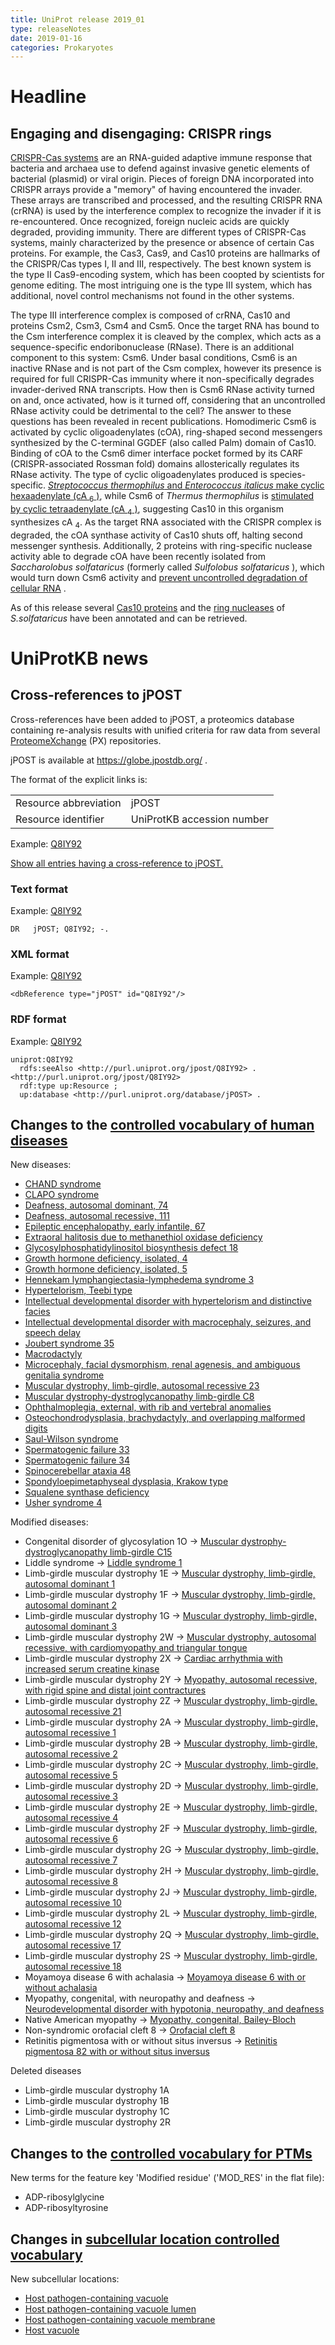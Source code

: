 ```yaml
---
title: UniProt release 2019_01
type: releaseNotes
date: 2019-01-16
categories: Prokaryotes
---
```


# Headline

## Engaging and disengaging: CRISPR rings

[CRISPR-Cas systems](https://www.ncbi.nlm.nih.gov/pubmed/30193985) are an RNA-guided adaptive immune response that bacteria and archaea use to defend against invasive genetic elements of bacterial (plasmid) or viral origin. Pieces of foreign DNA incorporated into CRISPR arrays provide a "memory" of having encountered the invader. These arrays are transcribed and processed, and the resulting CRISPR RNA (crRNA) is used by the interference complex to recognize the invader if it is re-encountered. Once recognized, foreign nucleic acids are quickly degraded, providing immunity. There are different types of CRISPR-Cas systems, mainly characterized by the presence or absence of certain Cas proteins. For example, the Cas3, Cas9, and Cas10 proteins are hallmarks of the CRISPR/Cas types I, II and III, respectively. The best known system is the type II Cas9-encoding system, which has been coopted by scientists for genome editing. The most intriguing one is the type III system, which has additional, novel control mechanisms not found in the other systems.

The type III interference complex is composed of crRNA, Cas10 and proteins Csm2, Csm3, Csm4 and Csm5. Once the target RNA has bound to the Csm interference complex it is cleaved by the complex, which acts as a sequence-specific endoribonuclease (RNase). There is an additional component to this system: Csm6. Under basal conditions, Csm6 is an inactive RNase and is not part of the Csm complex, however its presence is required for full CRISPR-Cas immunity where it non-specifically degrades invader-derived RNA transcripts. How then is Csm6 RNase activity turned on and, once activated, how is it turned off, considering that an uncontrolled RNase activity could be detrimental to the cell? The answer to these questions has been revealed in recent publications. Homodimeric Csm6 is activated by cyclic oligoadenylates (cOA), ring-shaped second messengers synthesized by the C-terminal GGDEF (also called Palm) domain of Cas10. Binding of cOA to the Csm6 dimer interface pocket formed by its CARF (CRISPR-associated Rossman fold) domains allosterically regulates its RNase activity. The type of cyclic oligoadenylates produced is species-specific. [_Streptococcus thermophilus_ and _Enterococcus italicus_ make cyclic hexaadenylate (cA <sub>6</sub> )](https://www.ncbi.nlm.nih.gov/pubmed/28663439,28722012), while Csm6 of _Thermus thermophilus_ is [stimulated by cyclic tetraadenylate (cA <sub>4</sub> )](https://www.ncbi.nlm.nih.gov/pubmed/28663439,28722012), suggesting Cas10 in this organism synthesizes cA <sub>4</sub>. As the target RNA associated with the CRISPR complex is degraded, the cOA synthase activity of Cas10 shuts off, halting second messenger synthesis. Additionally, 2 proteins with ring-specific nuclease activity able to degrade cOA have been recently isolated from _Saccharolobus solfataricus_ (formerly called _Sulfolobus solfataricus_ ), which would turn down Csm6 activity and [prevent uncontrolled degradation of cellular RNA](https://www.ncbi.nlm.nih.gov/pubmed/30232454) .

As of this release several [Cas10 proteins](https://www.uniprot.org/uniprotkb?query=accession:E6LHV7+OR+accession:A0A0A7HFE1+OR+accession:Q53W19) and the [ring nucleases](http://www.uniprot.org/uniprotkb?query=accession:Q7LYJ6+OR+accession:Q97YD2) of _S.solfataricus_ have been annotated and can be retrieved.

# UniProtKB news

## Cross-references to jPOST

Cross-references have been added to jPOST, a proteomics database containing re-analysis results with unified criteria for raw data from several [ProteomeXchange](http://www.proteomexchange.org/) (PX) repositories.

jPOST is available at <https://globe.jpostdb.org/> .

The format of the explicit links is:

|                       |                            |
| :-------------------- | :------------------------- |
| Resource abbreviation | jPOST                      |
| Resource identifier   | UniProtKB accession number |

Example: [Q8IY92](https://www.uniprot.org/uniprotkb/Q8IY92)

[Show all entries having a cross-reference to jPOST.](https://www.uniprot.org/uniprotkb?query=database:jpost)

### Text format

Example: [Q8IY92](https://rest.uniprot.org/uniprotkb/Q8IY92.txt)

    DR   jPOST; Q8IY92; -.

### XML format

Example: [Q8IY92](https://rest.uniprot.org/uniprotkb/Q8IY92.xml)

    <dbReference type="jPOST" id="Q8IY92"/>

### RDF format

Example: [Q8IY92](https://www.uniprot.org/uniprotkb/Q8IY92.ttl)

    uniprot:Q8IY92
      rdfs:seeAlso <http://purl.uniprot.org/jpost/Q8IY92> .
    <http://purl.uniprot.org/jpost/Q8IY92>
      rdf:type up:Resource ;
      up:database <http://purl.uniprot.org/database/jPOST> .

## Changes to the [controlled vocabulary of human diseases](https://ftp.uniprot.org/pub/databases/uniprot/current_release/knowledgebase/complete/docs/humdisease)

New diseases:

- [CHAND syndrome](https://www.uniprot.org/diseases/DI-05366)
- [CLAPO syndrome](https://www.uniprot.org/diseases/DI-05367)
- [Deafness, autosomal dominant, 74](https://www.uniprot.org/diseases/DI-05344)
- [Deafness, autosomal recessive, 111](https://www.uniprot.org/diseases/DI-05349)
- [Epileptic encephalopathy, early infantile, 67](https://www.uniprot.org/diseases/DI-05345)
- [Extraoral halitosis due to methanethiol oxidase deficiency](https://www.uniprot.org/diseases/DI-05353)
- [Glycosylphosphatidylinositol biosynthesis defect 18](https://www.uniprot.org/diseases/DI-05347)
- [Growth hormone deficiency, isolated, 4](https://www.uniprot.org/diseases/DI-05358)
- [Growth hormone deficiency, isolated, 5](https://www.uniprot.org/diseases/DI-05359)
- [Hennekam lymphangiectasia-lymphedema syndrome 3](https://www.uniprot.org/diseases/DI-05355)
- [Hypertelorism, Teebi type](https://www.uniprot.org/diseases/DI-05364)
- [Intellectual developmental disorder with hypertelorism and distinctive facies](https://www.uniprot.org/diseases/DI-05352)
- [Intellectual developmental disorder with macrocephaly, seizures, and speech delay](https://www.uniprot.org/diseases/DI-05360)
- [Joubert syndrome 35](https://www.uniprot.org/diseases/DI-05361)
- [Macrodactyly](https://www.uniprot.org/diseases/DI-05365)
- [Microcephaly, facial dysmorphism, renal agenesis, and ambiguous genitalia syndrome](https://www.uniprot.org/diseases/DI-05346)
- [Muscular dystrophy, limb-girdle, autosomal recessive 23](https://www.uniprot.org/diseases/DI-05343)
- [Muscular dystrophy-dystroglycanopathy limb-girdle C8](https://www.uniprot.org/diseases/DI-05342)
- [Ophthalmoplegia, external, with rib and vertebral anomalies](https://www.uniprot.org/diseases/DI-05356)
- [Osteochondrodysplasia, brachydactyly, and overlapping malformed digits](https://www.uniprot.org/diseases/DI-05363)
- [Saul-Wilson syndrome](https://www.uniprot.org/diseases/DI-05354)
- [Spermatogenic failure 33](https://www.uniprot.org/diseases/DI-05350)
- [Spermatogenic failure 34](https://www.uniprot.org/diseases/DI-05351)
- [Spinocerebellar ataxia 48](https://www.uniprot.org/diseases/DI-05368)
- [Spondyloepimetaphyseal dysplasia, Krakow type](https://www.uniprot.org/diseases/DI-05362)
- [Squalene synthase deficiency](https://www.uniprot.org/diseases/DI-05357)
- [Usher syndrome 4](https://www.uniprot.org/diseases/DI-05348)

Modified diseases:

- Congenital disorder of glycosylation 1O -&gt; [Muscular dystrophy-dystroglycanopathy limb-girdle C15](https://www.uniprot.org/diseases/DI-02496)
- Liddle syndrome -&gt; [Liddle syndrome 1](https://www.uniprot.org/diseases/DI-01905)
- Limb-girdle muscular dystrophy 1E -&gt; [Muscular dystrophy, limb-girdle, autosomal dominant 1](https://www.uniprot.org/diseases/DI-03434)
- Limb-girdle muscular dystrophy 1F -&gt; [Muscular dystrophy, limb-girdle, autosomal dominant 2](https://www.uniprot.org/diseases/DI-04143)
- Limb-girdle muscular dystrophy 1G -&gt; [Muscular dystrophy, limb-girdle, autosomal dominant 3](https://www.uniprot.org/diseases/DI-04211)
- Limb-girdle muscular dystrophy 2W -&gt; [Muscular dystrophy, autosomal recessive, with cardiomyopathy and triangular tongue](https://www.uniprot.org/diseases/DI-04660)
- Limb-girdle muscular dystrophy 2X -&gt; [Cardiac arrhythmia with increased serum creatine kinase](https://www.uniprot.org/diseases/DI-04650)
- Limb-girdle muscular dystrophy 2Y -&gt; [Myopathy, autosomal recessive, with rigid spine and distal joint contractures](https://www.uniprot.org/diseases/DI-04804)
- Limb-girdle muscular dystrophy 2Z -&gt; [Muscular dystrophy, limb-girdle, autosomal recessive 21](https://www.uniprot.org/diseases/DI-04915)
- Limb-girdle muscular dystrophy 2A -&gt; [Muscular dystrophy, limb-girdle, autosomal recessive 1](https://www.uniprot.org/diseases/DI-00658)
- Limb-girdle muscular dystrophy 2B -&gt; [Muscular dystrophy, limb-girdle, autosomal recessive 2](https://www.uniprot.org/diseases/DI-00659)
- Limb-girdle muscular dystrophy 2C -&gt; [Muscular dystrophy, limb-girdle, autosomal recessive 5](https://www.uniprot.org/diseases/DI-00660)
- Limb-girdle muscular dystrophy 2D -&gt; [Muscular dystrophy, limb-girdle, autosomal recessive 3](https://www.uniprot.org/diseases/DI-00661)
- Limb-girdle muscular dystrophy 2E -&gt; [Muscular dystrophy, limb-girdle, autosomal recessive 4](https://www.uniprot.org/diseases/DI-00662)
- Limb-girdle muscular dystrophy 2F -&gt; [Muscular dystrophy, limb-girdle, autosomal recessive 6](https://www.uniprot.org/diseases/DI-00663)
- Limb-girdle muscular dystrophy 2G -&gt; [Muscular dystrophy, limb-girdle, autosomal recessive 7](https://www.uniprot.org/diseases/DI-00664)
- Limb-girdle muscular dystrophy 2H -&gt; [Muscular dystrophy, limb-girdle, autosomal recessive 8](https://www.uniprot.org/diseases/DI-00665)
- Limb-girdle muscular dystrophy 2J -&gt; [Muscular dystrophy, limb-girdle, autosomal recessive 10](https://www.uniprot.org/diseases/DI-00667)
- Limb-girdle muscular dystrophy 2L -&gt; [Muscular dystrophy, limb-girdle, autosomal recessive 12](https://www.uniprot.org/diseases/DI-02703)
- Limb-girdle muscular dystrophy 2Q -&gt; [Muscular dystrophy, limb-girdle, autosomal recessive 17](https://www.uniprot.org/diseases/DI-03000)
- Limb-girdle muscular dystrophy 2S -&gt; [Muscular dystrophy, limb-girdle, autosomal recessive 18](https://www.uniprot.org/diseases/DI-03850)
- Moyamoya disease 6 with achalasia -&gt; [Moyamoya disease 6 with or without achalasia](https://www.uniprot.org/diseases/DI-04074)
- Myopathy, congenital, with neuropathy and deafness -&gt; [Neurodevelopmental disorder with hypotonia, neuropathy, and deafness](https://www.uniprot.org/diseases/DI-05015)
- Native American myopathy -&gt; [Myopathy, congenital, Bailey-Bloch](https://www.uniprot.org/diseases/DI-03974)
- Non-syndromic orofacial cleft 8 -&gt; [Orofacial cleft 8](https://www.uniprot.org/diseases/DI-00829)
- Retinitis pigmentosa with or without situs inversus -&gt; [Retinitis pigmentosa 82 with or without situs inversus](https://www.uniprot.org/diseases/DI-03887)

Deleted diseases

- Limb-girdle muscular dystrophy 1A
- Limb-girdle muscular dystrophy 1B
- Limb-girdle muscular dystrophy 1C
- Limb-girdle muscular dystrophy 2R

## Changes to the [controlled vocabulary for PTMs](https://ftp.uniprot.org/pub/databases/uniprot/current_release/knowledgebase/complete/docs/ptmlist)

New terms for the feature key 'Modified residue' ('MOD_RES' in the flat file):

- ADP-ribosylglycine
- ADP-ribosyltyrosine

## Changes in [subcellular location controlled vocabulary](https://ftp.uniprot.org/pub/databases/uniprot/current_release/knowledgebase/complete/docs/subcell)

New subcellular locations:

- [Host pathogen-containing vacuole](https://www.uniprot.org/locations/SL-0507)
- [Host pathogen-containing vacuole lumen](https://www.uniprot.org/locations/SL-0508)
- [Host pathogen-containing vacuole membrane](https://www.uniprot.org/locations/SL-0509)
- [Host vacuole](https://www.uniprot.org/locations/SL-0506)
